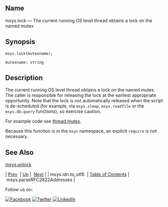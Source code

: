 <a name="lua.ref.msys.lock"></a>
## Name

msys.lock — The current running OS level thread obtains a lock on the named mutex

<a name="idp16198992"></a>
## Synopsis

`msys.lock(mutexname);`

`mutexname: string`<a name="idp16201952"></a>
## Description

The current running OS level thread obtains a lock on the named mutex. The caller is responsible for releasing the lock at the earliest appropriate opportunity. Note that the lock is not automatically released when the script is de-scheduled (for example, via `msys.sleep`, `msys.readfile` or the `msys.db.query` functions), so exercise caution.

For example code see [thread.mutex](lua.ref.thread.mutex.php "thread.mutex").

Because this function is in the `msys` namespace, an explicit `require` is not necessary.

<a name="idp16207792"></a>
## See Also

[msys.unlock](lua.ref.msys.unlock.php "msys.unlock")

| [Prev](lua.ref.msys.idn_utf8.php)  | [Up](lua.function.details.php) |  [Next](lua.ref.msys.parseRFC2822Addresses.php) |
| msys.idn.to_utf8  | [Table of Contents](index.php) |  msys.parseRFC2822Addresses |

Follow us on:

[![Facebook](https://support.messagesystems.com/images/icon-facebook.png)](http://www.facebook.com/messagesystems) [![Twitter](https://support.messagesystems.com/images/icon-twitter.png)](http://twitter.com/#!/MessageSystems) [![LinkedIn](https://support.messagesystems.com/images/icon-linkedin.png)](http://www.linkedin.com/company/message-systems)